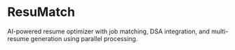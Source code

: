 # ResuMatch
AI-powered resume optimizer with job matching, DSA integration, and multi-resume generation using parallel processing.
